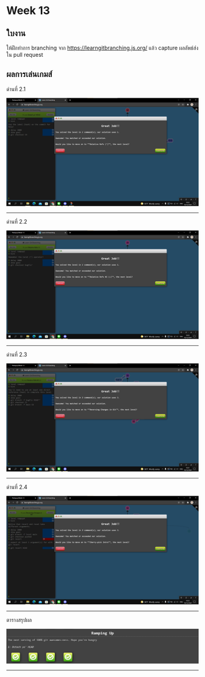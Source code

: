 # Week 13 #

## ใบงาน

ให้ฝึกทำการ branching  จาก  https://learngitbranching.js.org/ แล้ว capture ผลลัพธ์ส่งใน pull request

## ผลการเล่นเกมส์

ด่านที่ 2.1 

<img src="Main/pic13Lv2/1.png">

---

ด่านที่ 2.2

<img src="Main/pic13Lv2/2.png">

---

ด่านที่ 2.3

<img src="Main/pic13Lv2/3.png">

---

ด่านที่ 2.4

<img src="Main/pic13Lv2/4.png">

---

ตารางสรุปผล

<img src="Main/pic13Lv2/0.png">

---
